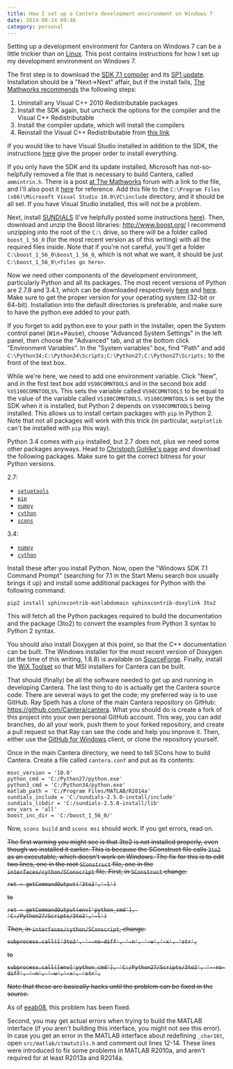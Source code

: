 ```yaml
---
title: How I set up a Cantera development environment on Windows 7
date: 2014-08-24 09:46
category: personal
---
```


Setting up a development environment for Cantera on Windows 7 can be a little
trickier than on [Linux]({static}2014-01-08-installing-cantera-on-ubuntu-12.04.3-from-scratch-source-with-Intel-compilers.md).
This post contains instructions for how I set up my development environment on Windows 7.
<!--more-->

The first step is to download the [SDK 7.1 compiler][1] and its [SP1 update][2].
Installation should be a "Next->Next" affair, but if the install fails,
[The Mathworks recommends][3] the following steps:

1. Uninstall any Visual C++ 2010 Redistributable packages
2. Install the SDK again, but uncheck the options for the compiler and the Visual C++ Redistributable
3. Install the compiler update, which will install the compilers
4. Reinstall the Visual C++ Redistributable from [this link](http://www.microsoft.com/en-us/download/details.aspx?id=14632)

If you would like to have Visual Studio installed in addition to the SDK, the instructions
[here](http://blogs.msdn.com/b/vcblog/archive/2011/03/31/10148110.aspx) give the proper
order to install everything.

If you only have the SDK and its update installed, Microsoft has not-so-helpfully
removed a file that is necessary to build Cantera, called `ammintrin.h`. There is a
post [at The Mathworks][4] forum with a link to the file, and I'll also post it
[here][5] for reference. Add this file to the `C:\Program Files (x86)\Microsoft Visual Studio 10.0\VC\include`
directory, and it should be all set. If you have Visual Studio installed,
this will not be a problem.

Next, install [SUNDIALS](http://computation.llnl.gov/casc/sundials/main.html) (I've helpfully
posted some instructions [here]({static}2014-08-21-how-to-install-sundials-on-windows-7.md)).
Then, download and unzip the Boost libraries: <http://www.boost.org/>
I recommend unzipping into the root of the `C:\` drive, so there will be a folder called
`boost_1_56_0` (for the most recent version as of this writing) with all the required files inside.
Note that if you're not careful, you'll get a folder `C:\boost_1_56_0\boost_1_56_0`, which
is not what we want, it should be just `C:\boost_1_56_0\<files go here>`.

Now we need other components of the development environment, particularly Python
and all its packages. The most recent versions of Python are 2.7.8 and 3.4.1, which
can be downloaded respectively [here][py278] and [here][py341]. Make sure to get the
proper version for your operating system (32-bit or 64-bit).
Installation into the default directories is preferable, and make sure
to have the python.exe added to your path.

If you forget to add python.exe to your path
in the installer, open the System control panel (<kbd>Win</kbd>+<kbd>Pause</kbd>), choose
"Advanced System Settings" in the left panel, then choose the "Advanced" tab, and at the
bottom click "Environment Variables". In the "System variables" box, find "Path" and add
`C:\Python34;C:\Python34\Scripts;C:\Python27;C:\Python27\Scripts;` to the front of the
text box.

While we're here, we need to add one environment variable. Click "New", and in the
first text box add `VS90COMNTOOLS` and in the second box add `%VS100COMNTOOLS%`. This
sets the variable called `VS90COMNTOOLS` to be equal to the value of the variable called
`VS100COMNTOOLS`. `VS100COMNTOOLS` is set by the SDK when it is installed, but Python 2
depends on `VS90COMNTOOLS` being installed. This allows us to install certain packages
with `pip` in Python 2. Note that not all packages will work with this trick (in particular,
`matplotlib` can't be installed with `pip` this way).

Python 3.4 comes with `pip` installed, but 2.7 does not, plus we need some other packages anyways.
Head to [Christoph Gohlke's page](http://www.lfd.uci.edu/~gohlke/pythonlibs/) and download
the following packages. Make sure to get the correct bitness for your Python versions.

2.7:

-   [`setuptools`](http://www.lfd.uci.edu/~gohlke/pythonlibs/#setuptools)
-   [`pip`](http://www.lfd.uci.edu/~gohlke/pythonlibs/#pip)
-   [`numpy`](http://www.lfd.uci.edu/~gohlke/pythonlibs/#numpy)
-   [`cython`](http://www.lfd.uci.edu/~gohlke/pythonlibs/#cython)
-   [`scons`](http://www.lfd.uci.edu/~gohlke/pythonlibs/#scons)

3.4:

-   [`numpy`](http://www.lfd.uci.edu/~gohlke/pythonlibs/#numpy)
-   [`cython`](http://www.lfd.uci.edu/~gohlke/pythonlibs/#cython)

Install these after you install Python.
Now, open the "Windows SDK 7.1 Command Prompt" (searching for 7.1 in the Start Menu search
box usually brings it up) and install some additional packages for Python with the following command:

    pip2 install sphinxcontrib-matlabdomain sphinxcontrib-doxylink 3to2

This will fetch all the Python packages required to build the documentation and the package (3to2) to
convert the examples from Python 3 syntax to Python 2 syntax.

You should also install Doxygen at this point, so that the C++ documentation can be built.
The Windows installer for the most recent version of Doxygen (at the time of this writing, 1.8.8)
is available on [SourceForge](http://sourceforge.net/projects/doxygen/files/rel-1.8.8/doxygen-1.8.8-setup.exe).
Finally, install the [WiX Toolset](http://wixtoolset.org/) so that MSI installers for Cantera
can be built.

That should (finally) be all the software needed to get up and running in developing Cantera.
The last thing to do is actually get the Cantera source code.
There are several ways to get the code; my preferred way is to use GitHub.
Ray Speth has a clone of the main Cantera repository on GitHub: <https://github.com/Cantera/cantera>.
What you should do is create a fork of this project into your own personal GitHub account.
This way, you can add branches, do all your work, push them to your forked repository,
and create a pull request so that Ray can see the code and help you improve it.
Then, either use the [GitHub for Windows](http://windows.github.com) client, or clone
the repository yourself.

Once in the main Cantera directory, we need to tell SCons how to build Cantera.
Create a file called `cantera.conf` and put as its contents:

    msvc_version = '10.0'
    python_cmd = 'C:/Python27/python.exe'
    python3_cmd = 'C:/Python34/python.exe'
    matlab_path = 'C:/Program Files/MATLAB/R2014a'
    sundials_include = 'C:/sundials-2.5.0-install/include'
    sundials_libdir = 'C:/sundials-2.5.0-install/lib'
    env_vars = 'all'
    boost_inc_dir = 'C:/boost_1_56_0/'

Now, `scons build` and `scons msi` should work. If you get errors, read on.

<s>The first warning you might see is that 3to2 is not installed properly, even
though we installed it earlier. This is because the SConstruct file calls <code>3to2</code>
as an executable, which doesn't work on Windows. The fix for this is to edit
two lines, one in the root <code>SConstruct</code> file, one in the <code>interfaces/cython/SConscript</code>
file. First, in <code>SConstruct</code> change:

<pre><code>ret = getCommandOutput('3to2','-l')</code></pre>

to

<pre><code>ret = getCommandOutput(env['python_cmd'], 'C:/Python27/Scripts/3to2','-l')</code></pre>

Then, in <code>interfaces/cython/SConscript</code>, change:

<pre><code>subprocess.call(['3to2', '--no-diff', '-n', '-w','-x', 'str',</code></pre>

to

<pre><code>subprocess.call([env['python_cmd'], 'C:/Python27/Scripts/3to2', '--no-diff', '-n', '-w','-x', 'str',</code></pre>

Note that these are basically hacks until the problem can be fixed in the source.</s>

As of [eeab08](https://github.com/Cantera/cantera/commit/eeab08d683fbbf40924b11fdc4d84e74a311aa1b), this problem has been fixed.

Second, you may get actual errors when trying to build the MATLAB interface
(if you aren't building this interface, you might not see this error).
In case you get an error in the MATLAB interface about redefining `_char16t`,
open `src/matlab/ctmatutils.h` and comment out lines 12-14. These lines
were introduced to fix some problems in MATLAB R2010a, and aren't required
for at least R2013a and R2014a.

[1]: http://www.microsoft.com/en-us/download/details.aspx?id=8279
[2]: http://www.microsoft.com/en-us/download/details.aspx?id=4422
[3]: http://www.mathworks.com/matlabcentral/answers/95039-why-does-the-sdk-7-1-installation-fail-with-an-installation-failed-message-on-my-windows-system
[4]: http://www.mathworks.com/matlabcentral/answers/90383-fix-problem-when-mex-cpp-file
[5]: {static}/files/2014/08/ammintrin.h
[py278]: https://www.python.org/download/releases/2.7.8/
[py341]: https://www.python.org/downloads/release/python-341/

